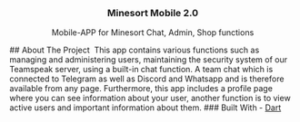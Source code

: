 <br/> <div align="center"> <h3 align="center">Minesort Mobile 2.0</h3> <p align="center"> Mobile-APP for Minesort Chat, Admin, Shop functions </p> </div> ## About The Project ![]() This app contains various functions such as managing and administering users, maintaining the security system of our Teamspeak server, using a built-in chat function. A team chat which is connected to Telegram as well as Discord and Whatsapp and is therefore available from any page. Furthermore, this app includes a profile page where you can see information about your user, another function is to view active users and important information about them. ### Built With - [Dart](https://dart.dev/)
